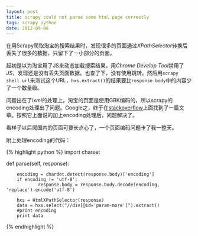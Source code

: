 ```yaml
---
layout: post
title: scrapy could not parse some html page correctly
tags: scrapy python
date: 2012-09-06
---
```

在用Scrapy爬取淘宝的搜索结果时，发现很多的页面通过*XPathSelector*转换后丢失了很多的数据，只留下了一小部分的页面。

起初是以为淘宝用了JS来动态加载搜索结果，用*Chrome Develop Tool*禁用了*JS*，发现还是没有丢失页面数据。也查了下，没有使用跳转。然后用`scrapy shell url`来测试这个URL，`hxs.extract()`的结果要比`response.body`中的内容少了一个数量级。

问题出在了*lxml*的处理上。淘宝的页面是使用GBK编码的，所以scrapy的encoding处理出了问题。Google之，终于在[stackoverflow](http://stackoverflow.com/questions/12084033/scrapy-couldnt-parse-some-html-file-correctly)上面找到了一篇文章。按照它上面说的加上encoding处理后，问题解决了。

看样子以后爬国内的页面可要长点心了，一个页面编码问题卡了我一整天。

附上处理encoding的代码：

{% highlight python %}
import charset

def parse(self, response):

		encoding = chardet.detect(response.body)['encoding']
		if encoding != 'utf-8':
				response.body = response.body.decode(encoding, 'replace').encode('utf-8')

		hxs = HtmlXPathSelector(response)
		data = hxs.select("//div[@id='param-more']").extract()
		#print encoding
		print data
{% endhighlight %}
